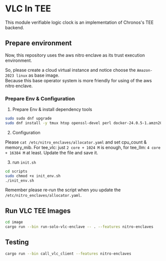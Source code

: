 # VLC In TEE

This module verifiable logic clock is an implementation of Chronos's TEE backend.

## Prepare environment

Now, this repository uses the aws nitro enclave as its trust execution environment.  

So, please create a cloud virtual instance and notice choose the `Amazon-2023 linux` as base image.  
Because this base operator system is more friendly for using of the aws nitro enclave.

### Prepare Env & Configuration

1. Prepare Env & install dependency tools
```sh
sudo sudo dnf upgrade 
sudo dnf install -y tmux htop openssl-devel perl docker-24.0.5-1.amzn2023.0.3 aws-nitro-enclaves-cli aws-nitro-enclaves-cli-devel
``` 

2. Configuration

Please `cat /etc/nitro_enclaves/allocator.yaml` and set cpu_count & memory_mib. For tee_vlc: just `2 core + 1024 M` is enough, for tee_llm: `4 core + 16384 M` at least. Update the file and save it.

3. run `init.sh`

```sh
cd scripts
sudo chmod +x init_env.sh
./init_env.sh
```  
Remember please re-run the script when you update the `/etc/nitro_enclaves/allocator.yaml`.


## Run VLC TEE Images

```bash
cd image
cargo run --bin run-solo-vlc-enclave -- . --features nitro-enclaves
```

## Testing

```bash
cargo run --bin call_vlc_client --features nitro-enclaves
```

